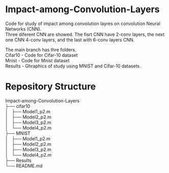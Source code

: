 # Impact-among-Convolution-Layers

Code for study of impact among convolution layres on convolution Neural Networks (CNN).<br />
Three diferent CNN are showed. The fisrt CNN have 2-conv layers, the next one CNN 4-conv layers, and the last with 6-conv layers CNN.<br />

The main branch has thre folders.<br />
Cifar10 - Code for Cifar-10 dataset<br />
Mnist - Code for Mnist dataset<br />
Results - Ghraphics of study using MNIST and Cifar-10 datasets.<br />


# Repository Structure

Impact-among-Convolution-Layers<br />
├── cifar10<br />
│   ├── Model1_p2.m <br />
│   ├── Model2_p2.m <br />
│   ├── Model3_p2.m <br />
│   └── Model4_p2.m <br />
├── MNIST<br />
│   ├── Model1_p2.m <br />
│   ├── Model2_p2.m <br />
│   ├── Model3_p2.m <br />
│   └── Model4_p2.m <br />
├── Results<br />
└── README.md<br />
